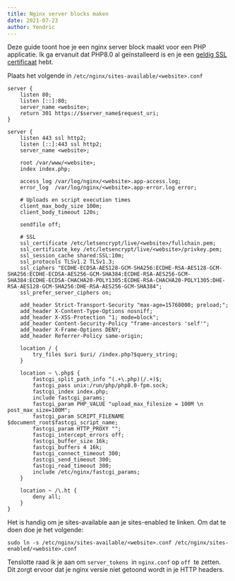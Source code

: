 ```yaml
---
title: Nginx server blocks maken
date: 2021-07-23
author: Yendric
---
```


Deze guide toont hoe je een nginx server block maakt voor een PHP applicatie. Ik ga ervanuit dat PHP8.0 al geïnstalleerd is en je een [geldig SSL certificaat](/hoe-maak-je-een-gratis-ssl-certificaat/) hebt.

Plaats het volgende in `/etc/nginx/sites-available/<website>.conf`

```
server {
    listen 80;
    listen [::]:80;
    server_name <website>;
    return 301 https://$server_name$request_uri;
}

server {
    listen 443 ssl http2;
    listen [::]:443 ssl http2;
    server_name <website>;

    root /var/www/<website>;
    index index.php;

    access_log /var/log/nginx/<website>.app-access.log;
    error_log  /var/log/nginx/<website>.app-error.log error;

    # Uploads en script execution times
    client_max_body_size 100m;
    client_body_timeout 120s;

    sendfile off;

    # SSL
    ssl_certificate /etc/letsencrypt/live/<website>/fullchain.pem;
    ssl_certificate_key /etc/letsencrypt/live/<website>/privkey.pem;
    ssl_session_cache shared:SSL:10m;
    ssl_protocols TLSv1.2 TLSv1.3;
    ssl_ciphers "ECDHE-ECDSA-AES128-GCM-SHA256:ECDHE-RSA-AES128-GCM-SHA256:ECDHE-ECDSA-AES256-GCM-SHA384:ECDHE-RSA-AES256-GCM-SHA384:ECDHE-ECDSA-CHACHA20-POLY1305:ECDHE-RSA-CHACHA20-POLY1305:DHE-RSA-AES128-GCM-SHA256:DHE-RSA-AES256-GCM-SHA384";
    ssl_prefer_server_ciphers on;

    add_header Strict-Transport-Security "max-age=15768000; preload;";
    add_header X-Content-Type-Options nosniff;
    add_header X-XSS-Protection "1; mode=block";
    add_header Content-Security-Policy "frame-ancestors 'self'";
    add_header X-Frame-Options DENY;
    add_header Referrer-Policy same-origin;

    location / {
        try_files $uri $uri/ /index.php?$query_string;
    }

    location ~ \.php$ {
        fastcgi_split_path_info ^(.+\.php)(/.+)$;
        fastcgi_pass unix:/run/php/php8.0-fpm.sock;
        fastcgi_index index.php;
        include fastcgi_params;
        fastcgi_param PHP_VALUE "upload_max_filesize = 100M \n post_max_size=100M";
        fastcgi_param SCRIPT_FILENAME $document_root$fastcgi_script_name;
        fastcgi_param HTTP_PROXY "";
        fastcgi_intercept_errors off;
        fastcgi_buffer_size 16k;
        fastcgi_buffers 4 16k;
        fastcgi_connect_timeout 300;
        fastcgi_send_timeout 300;
        fastcgi_read_timeout 300;
        include /etc/nginx/fastcgi_params;
    }

    location ~ /\.ht {
        deny all;
    }
}
```

Het is handig om je sites-available aan je sites-enabled te linken.
Om dat te doen doe je het volgende:

```
sudo ln -s /etc/nginx/sites-available/<website>.conf /etc/nginx/sites-enabled/<website>.conf
```

Tenslotte raad ik je aan om `server_tokens `in `nginx.conf` op `off `te zetten. Dit zorgt ervoor dat je nginx versie niet getoond wordt in je HTTP headers.

